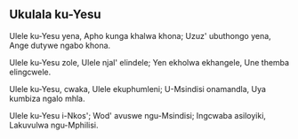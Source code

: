 ## Ukulala ku-Yesu

Ulele ku-Yesu yena,
Apho kunga khalwa khona;
Uzuz' ubuthongo yena,
Ange dutywe ngabo khona.

Ulele ku-Yesu zole,
Ulele njal' elindele;
Yen ekholwa ekhangele,
Une themba elingcwele.

Ulele ku-Yesu, cwaka,
Ulele ekuphumleni;
U-Msindisi onamandla,
Uya kumbiza ngalo mhla.

Ulele ku-Yesu i-Nkos';
Wod' avuswe ngu-Msindisi;
Ingcwaba asiloyiki,
Lakuvulwa ngu-Mphilisi.

